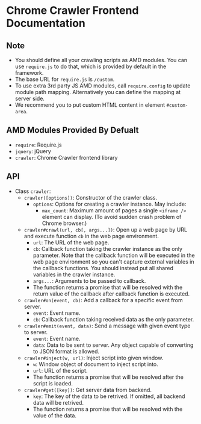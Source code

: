 # Chrome Crawler Frontend Documentation

## Note
* You should define all your crawling scripts as AMD modules. You can use `require.js` to do that, which is provided by default in the framework.
* The base URL for `require.js` is `/custom`.
* To use extra 3rd party JS AMD modules, call `require.config` to update module path mapping. Alternatively you can define the mapping at server side.
* We recommend you to put custom HTML content in element `#custom-area`.

## AMD Modules Provided By Defualt
* `require`: Require.js
* `jquery`: jQuery
* `crawler`: Chrome Crawler frontend library

## API
* Class `crawler`:
  - `crawler([options])`: Constructor of the crawler class.
    + `options`: Options for creating a crawler instance. May include:
      * `max_count`: Maximum amount of pages a single `<iframe />` element can display. (To avoid sudden crash problem of Chrome browser.)
  - `crawler#crawl(url, cb[, args...])`: Open up a web page by URL and execute function `cb` in the web page environment.
    + `url`: The URL of the web page.
    + `cb`: Callback function taking the crawler instance as the only parameter. Note that the callback function will be executed in the web page environment so you can't capture external variables in the callback functions. You should instead put all shared variables in the crawler instance.
    + `args...`: Arguments to be passed to callback.
    + The function returns a promise that will be resolved with the return value of the callback after callback function is executed.
  - `crawler#on(event, cb)`: Add a callback for a specific event from server.
    + `event`: Event name.
    + `cb`: Callback function taking received data as the only parameter.
  - `crawler#emit(event, data)`: Send a message with given event type to server.
    + `event`: Event name.
    + `data`: Data to be sent to server. Any object capable of converting to JSON format is allowed.
  - `crawler#inject(w, url)`: Inject script into given window.
    + `w`: Window object of document to inject script into.
    + `url`: URL of the script.
    + The function returns a promise that will be resolved after the script is loaded.
  - `crawler#get([key])`: Get server data from backend.
    + `key`: The key of the data to be retrived. If omitted, all backend data will be retrived.
    + The function returns a promise that will be resolved with the value of the data.
